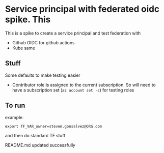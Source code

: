# Service principal with federated oidc spike. This

This is a spike to create a service principal and test federation with
- Github OIDC for github actions
- Kube same


## Stuff
Some defaults to make testing easier

- Contributor role is assigned to the current subscription. So will need to have a subscription set (`az account set -s`) for testing roles


## To run

example:

`export TF_VAR_owner=steven.gonsalvez@ORG.com`

and then do standard TF stuff
<!-- BEGINNING OF PRE-COMMIT-TERRAFORM DOCS HOOK -->
README.md updated successfully
<!-- END OF PRE-COMMIT-TERRAFORM DOCS HOOK -->